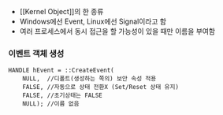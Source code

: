 - [[Kernel Object]]의 한 종류
- Windows에선 Event, Linux에선 Signal이라고 함
- 여러 프로세스에서 동시 접근을 할 가능성이 있을 때만 이름을 부여함

### 이벤트 객체 생성
```
HANDLE hEvent = ::CreateEvent(
	NULL,  //디폴트(생성하는 쪽의) 보안 속성 적용
	FALSE, //자동으로 상태 전환X (Set/Reset 상태 유지)
	FALSE, //초기상태는 FALSE
	NULL); //이름 없음
```
